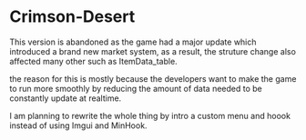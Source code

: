 # Crimson-Desert

This version is abandoned as the game had a major update which introduced a brand new market system, as a result, the struture change also affected many other such as ItemData_table.

the reason for this is mostly because the developers want to make the game to run more smoothly by reducing the amount of data needed to be constantly update at realtime.

I am planning to rewrite the whole thing by intro a custom menu and hoook instead of using Imgui and MinHook.
